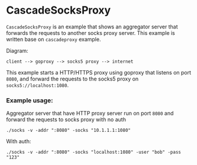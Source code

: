 # CascadeSocksProxy

`CascadeSocksProxy` is an example that shows an aggregator server that forwards
the requests to another socks proxy server. This example is written base on `cascadeproxy` example.

Diagram:
```
client --> goproxy --> socks5 proxy --> internet
```

This example starts a HTTP/HTTPS proxy using goproxy that listens on port `8080`, and forward the requests to the socks5 proxy on `socks5://localhost:1080`.


### Example usage:
Aggregator server that have HTTP proxy server run on port `8080` and forward the requests to socks proxy with no auth
```shell
./socks -v -addr ":8080" -socks "10.1.1.1:1080"
``` 

With auth:
```shell
./socks -v -addr ":8080" -socks "localhost:1080" -user "bob" -pass "123"
 ```